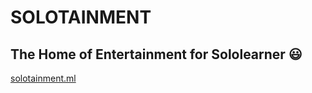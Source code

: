 # SOLOTAINMENT 
## The Home of Entertainment for Sololearner 😃​

[solotainment.ml](http://solotainment.ml/)
